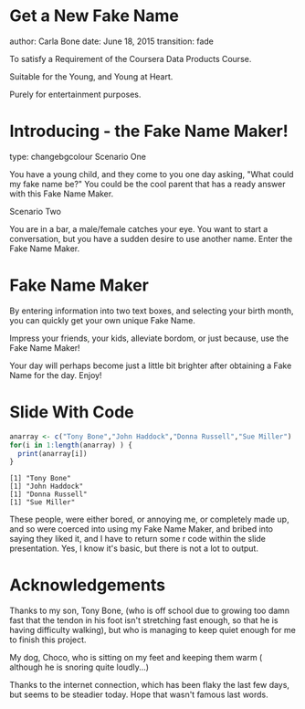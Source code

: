 Get a New Fake Name
========================================================
author:  Carla Bone
date: June 18, 2015
transition: fade

To satisfy a Requirement of the Coursera Data Products Course.

Suitable for the Young, and Young at Heart.

Purely for entertainment purposes. 

Introducing - the Fake Name Maker!
========================================================
type: changebgcolour
Scenario One

You have a young child, and they come to you one day asking,
"What could my fake name be?"
You could be the cool parent that has a ready answer with this 
Fake Name Maker.

Scenario Two

You are in a bar, a male/female catches your eye.
You want to start a conversation, but you have a sudden desire to use another name.
Enter the Fake Name Maker.

Fake Name Maker
========================================================
By entering information into two text boxes, and selecting your birth month, you can quickly get your own unique Fake Name.

Impress your friends, your kids, alleviate bordom, or just because, use the Fake Name Maker! 

Your day will perhaps become just a little bit brighter after obtaining a Fake Name for the day.  Enjoy!



Slide With Code
========================================================


```r
anarray <- c("Tony Bone","John Haddock","Donna Russell","Sue Miller")
for(i in 1:length(anarray) ) {
  print(anarray[i])  
}
```

```
[1] "Tony Bone"
[1] "John Haddock"
[1] "Donna Russell"
[1] "Sue Miller"
```


These people, were either bored, or annoying me, or completely made up, and so were coerced into using my Fake Name Maker, and bribed into saying they liked it, and I have to return some r code within the slide presentation. Yes, I know it's basic, but there is not a lot to output.


Acknowledgements
======================================================== 
Thanks to my son, Tony Bone, (who is off school due to growing too damn fast that the tendon in his foot isn't stretching fast enough, so that he is having difficulty walking), but who is managing to keep quiet enough for me to finish this project.

My dog, Choco, who is sitting on my feet and keeping them warm ( although he is snoring quite loudly...)

Thanks to the internet connection, which has been flaky the last few days, but seems to be steadier today.  Hope that wasn't famous last words.
